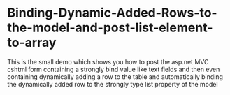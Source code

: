 # Binding-Dynamic-Added-Rows-to-the-model-and-post-list-element-to-array
This is the small demo which shows you how to post the asp.net MVC cshtml form containing a strongly bind value like text fields and then even containing dynamically adding a row to the table and automatically binding the dynamically added row to the strongly type list property of the model 
